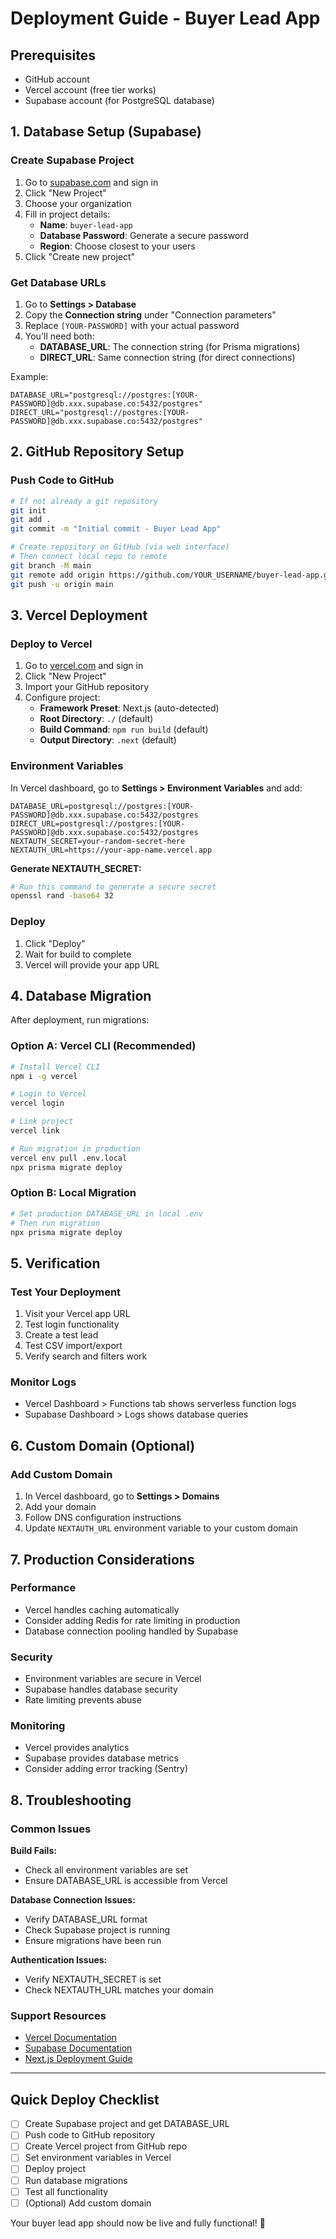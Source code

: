 # Deployment Guide - Buyer Lead App

## Prerequisites
- GitHub account
- Vercel account (free tier works)
- Supabase account (for PostgreSQL database)

## 1. Database Setup (Supabase)

### Create Supabase Project
1. Go to [supabase.com](https://supabase.com) and sign in
2. Click "New Project"
3. Choose your organization
4. Fill in project details:
   - **Name**: `buyer-lead-app`
   - **Database Password**: Generate a secure password
   - **Region**: Choose closest to your users
5. Click "Create new project"

### Get Database URLs
1. Go to **Settings > Database**
2. Copy the **Connection string** under "Connection parameters"
3. Replace `[YOUR-PASSWORD]` with your actual password
4. You'll need both:
   - **DATABASE_URL**: The connection string (for Prisma migrations)
   - **DIRECT_URL**: Same connection string (for direct connections)

Example:
```
DATABASE_URL="postgresql://postgres:[YOUR-PASSWORD]@db.xxx.supabase.co:5432/postgres"
DIRECT_URL="postgresql://postgres:[YOUR-PASSWORD]@db.xxx.supabase.co:5432/postgres"
```

## 2. GitHub Repository Setup

### Push Code to GitHub
```bash
# If not already a git repository
git init
git add .
git commit -m "Initial commit - Buyer Lead App"

# Create repository on GitHub (via web interface)
# Then connect local repo to remote
git branch -M main
git remote add origin https://github.com/YOUR_USERNAME/buyer-lead-app.git
git push -u origin main
```

## 3. Vercel Deployment

### Deploy to Vercel
1. Go to [vercel.com](https://vercel.com) and sign in
2. Click "New Project"
3. Import your GitHub repository
4. Configure project:
   - **Framework Preset**: Next.js (auto-detected)
   - **Root Directory**: `./` (default)
   - **Build Command**: `npm run build` (default)
   - **Output Directory**: `.next` (default)

### Environment Variables
In Vercel dashboard, go to **Settings > Environment Variables** and add:

```env
DATABASE_URL=postgresql://postgres:[YOUR-PASSWORD]@db.xxx.supabase.co:5432/postgres
DIRECT_URL=postgresql://postgres:[YOUR-PASSWORD]@db.xxx.supabase.co:5432/postgres
NEXTAUTH_SECRET=your-random-secret-here
NEXTAUTH_URL=https://your-app-name.vercel.app
```

**Generate NEXTAUTH_SECRET:**
```bash
# Run this command to generate a secure secret
openssl rand -base64 32
```

### Deploy
1. Click "Deploy"
2. Wait for build to complete
3. Vercel will provide your app URL

## 4. Database Migration

After deployment, run migrations:

### Option A: Vercel CLI (Recommended)
```bash
# Install Vercel CLI
npm i -g vercel

# Login to Vercel
vercel login

# Link project
vercel link

# Run migration in production
vercel env pull .env.local
npx prisma migrate deploy
```

### Option B: Local Migration
```bash
# Set production DATABASE_URL in local .env
# Then run migration
npx prisma migrate deploy
```

## 5. Verification

### Test Your Deployment
1. Visit your Vercel app URL
2. Test login functionality
3. Create a test lead
4. Test CSV import/export
5. Verify search and filters work

### Monitor Logs
- Vercel Dashboard > Functions tab shows serverless function logs
- Supabase Dashboard > Logs shows database queries

## 6. Custom Domain (Optional)

### Add Custom Domain
1. In Vercel dashboard, go to **Settings > Domains**
2. Add your domain
3. Follow DNS configuration instructions
4. Update `NEXTAUTH_URL` environment variable to your custom domain

## 7. Production Considerations

### Performance
- Vercel handles caching automatically
- Consider adding Redis for rate limiting in production
- Database connection pooling handled by Supabase

### Security
- Environment variables are secure in Vercel
- Supabase handles database security
- Rate limiting prevents abuse

### Monitoring
- Vercel provides analytics
- Supabase provides database metrics
- Consider adding error tracking (Sentry)

## 8. Troubleshooting

### Common Issues

**Build Fails:**
- Check all environment variables are set
- Ensure DATABASE_URL is accessible from Vercel

**Database Connection Issues:**
- Verify DATABASE_URL format
- Check Supabase project is running
- Ensure migrations have been run

**Authentication Issues:**
- Verify NEXTAUTH_SECRET is set
- Check NEXTAUTH_URL matches your domain

### Support Resources
- [Vercel Documentation](https://vercel.com/docs)
- [Supabase Documentation](https://supabase.com/docs)
- [Next.js Deployment Guide](https://nextjs.org/docs/deployment)

---

## Quick Deploy Checklist

- [ ] Create Supabase project and get DATABASE_URL
- [ ] Push code to GitHub repository
- [ ] Create Vercel project from GitHub repo
- [ ] Set environment variables in Vercel
- [ ] Deploy project
- [ ] Run database migrations
- [ ] Test all functionality
- [ ] (Optional) Add custom domain

Your buyer lead app should now be live and fully functional! 🚀
